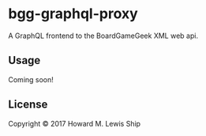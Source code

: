 # bgg-graphql-proxy

A GraphQL frontend to the BoardGameGeek XML web api.

## Usage

Coming soon!

## License

Copyright © 2017 Howard M. Lewis Ship

